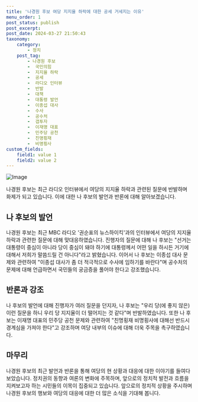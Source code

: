 ```yaml
---
title: '나경원 후보 여당 지지율 하락에 대한 공세 거세지는 이유'
menu_order: 1
post_status: publish
post_excerpt: 
post_date: 2024-03-27 21:50:43
taxonomy:
    category:
        - 정치
    post_tag:
        - 나경원 후보
        -  국민의힘
        -  지지율 하락
        -  공세
        -  라디오 인터뷰
        -  반발
        -  대책
        -  대통령 발언
        -  이종섭 대사
        -  수사
        -  공수처
        -  갭투자
        -  이재명 대표
        -  민주당 공천
        -  친명횡재
        -  비명횡사
custom_fields:
    field1: value 1
    field2: value 2
---
```


![Image](https://imgnews.pstatic.net/image/025/2024/03/27/0003350138_001_20240327092301069.jpg?type=w647)

나경원 후보는 최근 라디오 인터뷰에서 여당의 지지율 하락과 관련된 질문에 반발하며 화제가 되고 있습니다. 이에 대한 나 후보의 발언과 반론에 대해 알아보겠습니다.
## 나 후보의 발언
나경원 후보는 최근 MBC 라디오 '권순표의 뉴스하이킥'과의 인터뷰에서 여당의 지지율 하락과 관련한 질문에 대해 맞대응하였습니다. 진행자의 질문에 대해 나 후보는 "선거는 대통령이 중심이 아니라 당이 중심이 돼야 하기에 대통령께서 어떤 일을 하시든 거기에 대해서 저희가 말씀드릴 건 아니다"라고 밝혔습니다.
이어서 나 후보는 이종섭 대사 문제와 관련하여 "이종섭 대사가 좀 더 적극적으로 수사에 임하기를 바란다"며 공수처의 문제에 대해 언급하면서 국민들의 궁금증을 풀어야 한다고 강조했습니다. 
## 반론과 강조
나 후보의 발언에 대해 진행자가 여러 질문을 던지자, 나 후보는 "우리 당(에 좋지 않은) 이런 질문을 하니 우리 당 지지율이 더 떨어지는 것 같다"며 반발하였습니다. 또한 나 후보는 이재명 대표의 민주당 공천 문제와 관련하여 "친명횡재 비명횡사에 대해선 반드시 경계심을 가져야 한다"고 강조하며 여당 내부의 이슈에 대해 더욱 주목을 촉구하였습니다.
## 마무리
나경원 후보의 최근 발언과 반론을 통해 여당의 현 상황과 대응에 대한 이야기를 들여다보았습니다. 정치권의 동향과 여론의 변화에 주목하며, 앞으로의 정치적 발전과 흐름을 지켜보고자 하는 시민들의 이목이 집중되고 있습니다. 앞으로의 정치적 상황을 주시하며 나경원 후보의 행보와 여당의 대응에 대한 더 많은 소식을 기대해 봅니다.
